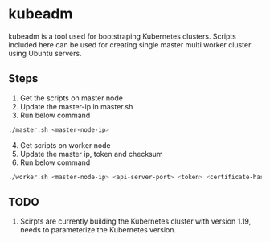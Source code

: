 # kubeadm

kubeadm is a tool used for bootstraping Kubernetes clusters. 
Scripts included here can be used for creating single master 
multi worker cluster using Ubuntu servers.

## Steps

1. Get the scripts on master node 
2. Update the master-ip in master.sh
3. Run below command
```bash
./master.sh <master-node-ip> 
```
4. Get scripts on worker node
5. Update the master ip, token and checksum
6. Run below command
```bash
./worker.sh <master-node-ip> <api-server-port> <token> <certificate-hash>
```


## TODO

1. Scirpts are currently building the Kubernetes cluster with version
1.19, needs to parameterize the Kubernetes version.
